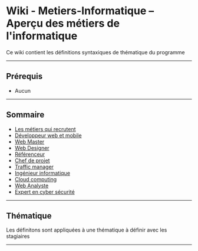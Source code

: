 # Wiki - Metiers-Informatique – Aperçu des métiers de l'informatique

Ce wiki contient les définitions syntaxiques de thématique du programme

___

## Prérequis

* Aucun

___

## Sommaire

* [Les métiers qui recrutent](https://github.com/seeren-training/Metiers-Informatique/wiki/01)
* [Développeur web et mobile](https://github.com/seeren-training/Metiers-Informatique/wiki/02)
* [Web Master](https://github.com/seeren-training/Metiers-Informatique/wiki/03)
* [Web Designer](https://github.com/seeren-training/Metiers-Informatique/wiki/04)
* [Référenceur](https://github.com/seeren-training/Metiers-Informatique/wiki/05)
* [Chef de projet](https://github.com/seeren-training/Metiers-Informatique/wiki/06)
* [Traffic manager](https://github.com/seeren-training/Metiers-Informatique/wiki/07)
* [Ingénieur informatique](https://github.com/seeren-training/Metiers-Informatique/wiki/08)
* [Cloud computing](https://github.com/seeren-training/Metiers-Informatique/wiki/09)
* [Web Analyste](https://github.com/seeren-training/Metiers-Informatique/wiki/10)
* [Expert en cyber sécurité](https://github.com/seeren-training/Metiers-Informatique/wiki/11)

___

## Thématique

Les définitons sont appliquées à une thématique à définir avec les stagiaires

___
